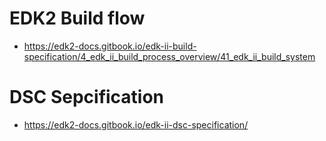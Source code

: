 # EDK2 Build flow
- https://edk2-docs.gitbook.io/edk-ii-build-specification/4_edk_ii_build_process_overview/41_edk_ii_build_system

# DSC Sepcification
- https://edk2-docs.gitbook.io/edk-ii-dsc-specification/

